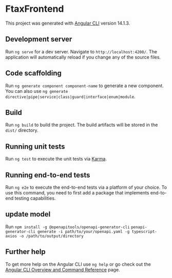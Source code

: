 # FtaxFrontend

This project was generated with [Angular CLI](https://github.com/angular/angular-cli) version 14.1.3.

## Development server

Run `ng serve` for a dev server. Navigate to `http://localhost:4200/`. The application will automatically reload if you change any of the source files.

## Code scaffolding

Run `ng generate component component-name` to generate a new component. You can also use `ng generate directive|pipe|service|class|guard|interface|enum|module`.

## Build

Run `ng build` to build the project. The build artifacts will be stored in the `dist/` directory.

## Running unit tests

Run `ng test` to execute the unit tests via [Karma](https://karma-runner.github.io).

## Running end-to-end tests

Run `ng e2e` to execute the end-to-end tests via a platform of your choice. To use this command, you need to first add a package that implements end-to-end testing capabilities.

## update model

Run
`npm install -g @openapitools/openapi-generator-cli`
`penapi-generator-cli generate -i path/to/your/openapi.yaml -g typescript-axios -o /path/to/output/directory`

## Further help

To get more help on the Angular CLI use `ng help` or go check out the [Angular CLI Overview and Command Reference](https://angular.io/cli) page.
